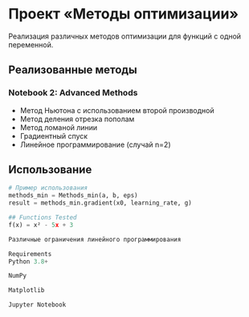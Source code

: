 # Проект «Методы оптимизации»

Реализация различных методов оптимизации для функций с одной переменной.


##  Реализованные методы

### Notebook 2: Advanced Methods  
- Метод Ньютона с использованием второй производной
- Метод деления отрезка пополам
- Метод ломаной линии
- Градиентный спуск
- Линейное программирование (случай n=2)

##  Использование

```python
# Пример использования
methods_min = Methods_min(a, b, eps)
result = methods_min.gradient(x0, learning_rate, g)

## Functions Tested
f(x) = x² - 5x + 3

Различные ограничения линейного программирования

Requirements
Python 3.8+

NumPy

Matplotlib

Jupyter Notebook